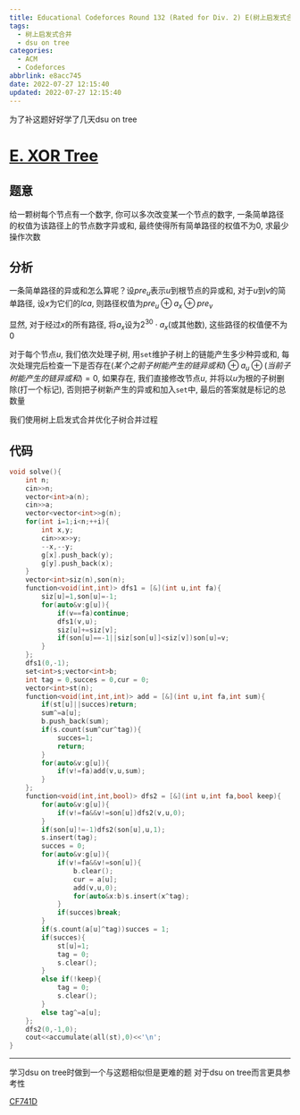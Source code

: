 ```yaml
---
title: Educational Codeforces Round 132 (Rated for Div. 2) E(树上启发式合并)
tags:
  - 树上启发式合并
  - dsu on tree
categories:
  - ACM
  - Codeforces
abbrlink: e8acc745
date: 2022-07-27 12:15:40
updated: 2022-07-27 12:15:40
---
```

为了补这题好好学了几天dsu on tree
<!-- more -->

# [E. XOR Tree](https://codeforces.com/contest/1709/problem/E)

## 题意

给一颗树每个节点有一个数字, 你可以多次改变某一个节点的数字, 一条简单路径的权值为该路径上的节点数字异或和, 最终使得所有简单路径的权值不为$0$, 求最少操作次数

## 分析

一条简单路径的异或和怎么算呢？设$pre_u$表示$u$到根节点的异或和, 对于$u$到$v$的简单路径, 设$x$为它们的$lca$, 则路径权值为$pre_u \oplus a_x \oplus pre_v$

显然, 对于经过$x$的所有路径, 将$a_x$设为$2^{30}\cdot a_x$(或其他数),  这些路径的权值便不为$0$

对于每个节点$u$, 我们依次处理子树, 用`set`维护子树上的链能产生多少种异或和, 每次处理完后检查一下是否存在$(某个之前子树能产生的链异或和)\oplus a_u\oplus(当前子树能产生的链异或和)=0$, 如果存在, 我们直接修改节点$u$, 并将以$u$为根的子树删除(打一个标记), 否则把子树新产生的异或和加入`set`中, 最后的答案就是标记的总数量

我们使用树上启发式合并优化子树合并过程

## 代码

``` cpp
void solve(){
    int n;
    cin>>n;
    vector<int>a(n);
    cin>>a;
    vector<vector<int>>g(n);
    for(int i=1;i<n;++i){
        int x,y;
        cin>>x>>y;
        --x,--y;
        g[x].push_back(y);
        g[y].push_back(x);
    }
    vector<int>siz(n),son(n);
    function<void(int,int)> dfs1 = [&](int u,int fa){
        siz[u]=1,son[u]=-1;
        for(auto&v:g[u]){
            if(v==fa)continue;
            dfs1(v,u);
            siz[u]+=siz[v];
            if(son[u]==-1||siz[son[u]]<siz[v])son[u]=v;
        }
    };
    dfs1(0,-1);
    set<int>s;vector<int>b;
    int tag = 0,succes = 0,cur = 0;
    vector<int>st(n);
    function<void(int,int,int)> add = [&](int u,int fa,int sum){
        if(st[u]||succes)return;
        sum^=a[u];
        b.push_back(sum);
        if(s.count(sum^cur^tag)){
            succes=1;
            return;
        }
        for(auto&v:g[u]){
            if(v!=fa)add(v,u,sum);
        }
    };
    function<void(int,int,bool)> dfs2 = [&](int u,int fa,bool keep){
        for(auto&v:g[u]){
            if(v!=fa&&v!=son[u])dfs2(v,u,0);
        }
        if(son[u]!=-1)dfs2(son[u],u,1);
        s.insert(tag);
        succes = 0;
        for(auto&v:g[u]){
            if(v!=fa&&v!=son[u]){
                b.clear();
                cur = a[u];
                add(v,u,0);
                for(auto&x:b)s.insert(x^tag);
            }
            if(succes)break;
        }
        if(s.count(a[u]^tag))succes = 1;
        if(succes){
            st[u]=1;
            tag = 0;
            s.clear();
        }
        else if(!keep){
            tag = 0;
            s.clear();
        }
        else tag^=a[u];
    };
    dfs2(0,-1,0);
    cout<<accumulate(all(st),0)<<'\n';
}
```

---

<!-- Q.E.D. -->

学习dsu on tree时做到一个与这题相似但是更难的题 对于dsu on tree而言更具参考性 

[CF741D](/720e8f9f)

